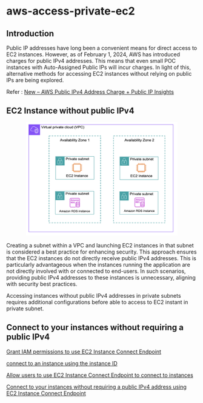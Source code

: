 # aws-access-private-ec2

## Introduction
Public IP addresses have long been a convenient means for direct access to EC2 instances. However, as of February 1, 2024, AWS has introduced charges for public IPv4 addresses. This means that even small POC instances with Auto-Assigned Public IPs will incur charges. In light of this, alternative methods for accessing EC2 instances without relying on public IPs are being explored.

Refer : [New – AWS Public IPv4 Address Charge + Public IP Insights](https://aws.amazon.com/blogs/aws/new-aws-public-ipv4-address-charge-public-ip-insights/)

## EC2 Instance without public IPv4 
<p align="center">
  <img src="images/private-subnet-ex.png" alt="image description" width="400" height="300">
</p>
Creating a subnet within a VPC and launching EC2 instances in that subnet is considered a best practice for enhancing security. This approach ensures that the EC2 instances do not directly receive public IPv4 addresses. This is particularly advantageous when the instances running the application are not directly involved with or connected to end-users. In such scenarios, providing public IPv4 addresses to these instances is unnecessary, aligning with security best practices.

Accessing instances without public IPv4 addresses in private subnets requires additional configurations before able to access to EC2 instant in private subnet.

## Connect to your instances without requiring a public IPv4


[Grant IAM permissions to use EC2 Instance Connect Endpoint](https://docs.aws.amazon.com/AWSEC2/latest/UserGuide/permissions-for-ec2-instance-connect-endpoint.html#iam-OpenTunnel)


[connect to an instance using the instance ID](https://docs.aws.amazon.com/AWSEC2/latest/UserGuide/ec2-instance-connect-methods.html#connect-linux-inst-eic-cli-ssh)


[Allow users to use EC2 Instance Connect Endpoint to connect to instances](https://docs.aws.amazon.com/AWSEC2/latest/UserGuide/permissions-for-ec2-instance-connect-endpoint.html#iam-CreateInstanceConnectEndpoint)


[Connect to your instances without requiring a public IPv4 address using EC2 Instance Connect Endpoint](https://docs.aws.amazon.com/AWSEC2/latest/UserGuide/connect-with-ec2-instance-connect-endpoint.html)
